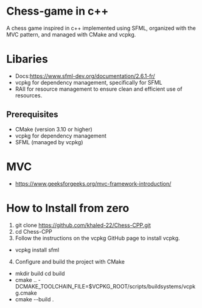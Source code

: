 # Chess-game in c++
A chess game inspired in c++ implemented using SFML, organized with the MVC pattern, and managed with CMake and vcpkg.


# Libaries 
- Docs:https://www.sfml-dev.org/documentation/2.6.1-fr/
- vcpkg for dependency management, specifically for SFML
- RAII for resource management to ensure clean and efficient use of resources.

## Prerequisites
- CMake (version 3.10 or higher)
- vcpkg for dependency management
- SFML (managed by vcpkg)

# MVC
- https://www.geeksforgeeks.org/mvc-framework-introduction/

# How to Install from zero 
1. git clone https://github.com/khaled-22/Chess-CPP.git
2. cd Chess-CPP
3. Follow the instructions on the vcpkg GitHub page to install vcpkg.
- vcpkg install sfml
4. Configure and build the project with CMake
- mkdir build
cd build
- cmake .. -DCMAKE_TOOLCHAIN_FILE=$VCPKG_ROOT/scripts/buildsystems/vcpkg.cmake
- cmake --build .

